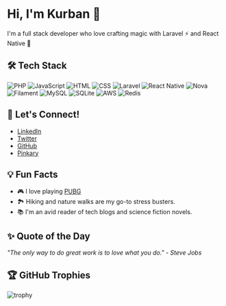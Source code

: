 # Hi, I'm Kurban 👋

I'm a full stack developer who love crafting magic with Laravel ⚡ and React Native 🚀

## 🛠 Tech Stack
![PHP](https://img.shields.io/badge/-PHP-777BB4?style=for-the-badge&logo=php&logoColor=white)
![JavaScript](https://img.shields.io/badge/-JavaScript-F7DF1E?style=for-the-badge&logo=javascript&logoColor=black)
![HTML](https://img.shields.io/badge/-HTML5-E34F26?style=for-the-badge&logo=html5&logoColor=white)
![CSS](https://img.shields.io/badge/-CSS3-1572B6?style=for-the-badge&logo=css3&logoColor=white)
![Laravel](https://img.shields.io/badge/-Laravel-FF2D20?style=for-the-badge&logo=laravel&logoColor=white)
![React Native](https://img.shields.io/badge/-React%20Native-61DAFB?style=for-the-badge&logo=react&logoColor=black)
![Nova](https://img.shields.io/badge/-Nova-FF2D20?style=for-the-badge&logo=laravel&logoColor=white)
![Filament](https://img.shields.io/badge/-Filament-EB5757?style=for-the-badge&logo=tailwind-css&logoColor=white)
![MySQL](https://img.shields.io/badge/-MySQL-4479A1?style=for-the-badge&logo=mysql&logoColor=white)
![SQLite](https://img.shields.io/badge/-SQLite-003B57?style=for-the-badge&logo=sqlite&logoColor=white)
![AWS](https://img.shields.io/badge/-AWS-232F3E?style=for-the-badge&logo=amazon&logoColor=white)
![Redis](https://img.shields.io/badge/-Redis-DC382D?style=for-the-badge&logo=redis&logoColor=white)



## 💬 Let's Connect!
- [LinkedIn](https://www.linkedin.com/in/kurbanatabinen)
- [Twitter](https://twitter.com/kurbanatabinen)
- [GitHub](https://github.com/kurbanatabinen)
- [Pinkary](https://pinkary.com/@kurban)

## 💡 Fun Facts
- 🎮 I love playing [PUBG](https://pubg.report/players/account.825fb9749508411b9db3a3f988f9d93d)
- 🏞️ Hiking and nature walks are my go-to stress busters.
- 📚 I'm an avid reader of tech blogs and science fiction novels.

## ✨ Quote of the Day
_"The only way to do great work is to love what you do." - Steve Jobs_


## 🏆 GitHub Trophies
![trophy](https://github-profile-trophy.vercel.app/?username=kurbanatabinen&theme=onedark)
